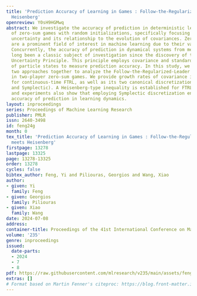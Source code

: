 ```yaml
---
title: 'Prediction Accuracy of Learning in Games : Follow-the-Regularized-Leader meets
  Heisenberg'
openreview: Y0sH9HGMwq
abstract: We investigate the accuracy of prediction in deterministic learning dynamics
  of zero-sum games with random initializations, specifically focusing on observer
  uncertainty and its relationship to the evolution of covariances. Zero-sum games
  are a prominent field of interest in machine learning due to their various applications.
  Concurrently, the accuracy of prediction in dynamical systems from mechanics has
  long been a classic subject of investigation since the discovery of the Heisenberg
  Uncertainty Principle. This principle employs covariance and standard deviation
  of particle states to measure prediction accuracy. In this study, we bring these
  two approaches together to analyze the Follow-the-Regularized-Leader (FTRL) algorithm
  in two-player zero-sum games. We provide growth rates of covariance information
  for continuous-time FTRL, as well as its two canonical discretization methods (Euler
  and Symplectic). A Heisenberg-type inequality is established for FTRL. Our analysis
  and experiments also show that employing Symplectic discretization enhances the
  accuracy of prediction in learning dynamics.
layout: inproceedings
series: Proceedings of Machine Learning Research
publisher: PMLR
issn: 2640-3498
id: feng24g
month: 0
tex_title: 'Prediction Accuracy of Learning in Games : Follow-the-Regularized-Leader
  meets Heisenberg'
firstpage: 13278
lastpage: 13325
page: 13278-13325
order: 13278
cycles: false
bibtex_author: Feng, Yi and Piliouras, Georgios and Wang, Xiao
author:
- given: Yi
  family: Feng
- given: Georgios
  family: Piliouras
- given: Xiao
  family: Wang
date: 2024-07-08
address:
container-title: Proceedings of the 41st International Conference on Machine Learning
volume: '235'
genre: inproceedings
issued:
  date-parts:
  - 2024
  - 7
  - 8
pdf: https://raw.githubusercontent.com/mlresearch/v235/main/assets/feng24g/feng24g.pdf
extras: []
# Format based on Martin Fenner's citeproc: https://blog.front-matter.io/posts/citeproc-yaml-for-bibliographies/
---
```

